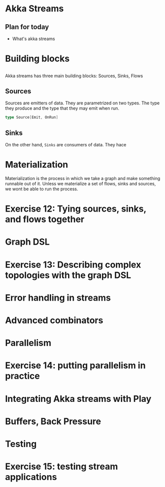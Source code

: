 # Akka Streams

## Plan for today

- What's akka streams

# Building blocks

##

Akka streams has three main building blocks: Sources, Sinks, Flows

## Sources

Sources are emitters of data.  They are parametrized on two types.
The type they produce and the type that they may emit when run.

```scala
type Source[Emit, OnRun]
```

## Sinks

On the other hand, `Sinks` are consumers of data.  They hace

# Materialization

Materialization is the process in which we take a graph and make
something runnable out of it.  Unless we materialize a set of flows,
sinks and sources, we wont be able to run the process.

# Exercise 12: Tying sources, sinks, and flows together
# Graph DSL
# Exercise 13: Describing complex topologies with the graph DSL
# Error handling in streams
# Advanced combinators
# Parallelism
# Exercise 14: putting parallelism in practice
# Integrating Akka streams with Play
# Buffers, Back Pressure
# Testing
# Exercise 15: testing stream applications
